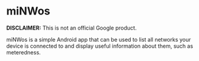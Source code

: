 # miNWos

**DISCLAIMER:** This is not an official Google product.

miNWos is a simple Android app that can be used to list all networks your device
is connected to and display useful information about them, such as meteredness.
